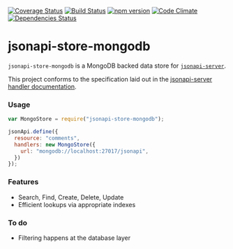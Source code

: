 [![Coverage Status](https://coveralls.io/repos/holidayextras/jsonapi-store-mongodb/badge.svg?branch=master&service=github)](https://coveralls.io/github/holidayextras/jsonapi-store-mongodb?branch=master)
[![Build Status](https://travis-ci.org/holidayextras/jsonapi-store-mongodb.svg?branch=master)](https://travis-ci.org/holidayextras/jsonapi-store-mongodb)
[![npm version](https://badge.fury.io/js/jsonapi-store-mongodb.svg)](http://badge.fury.io/js/jsonapi-store-mongodb)
[![Code Climate](https://codeclimate.com/github/holidayextras/jsonapi-store-mongodb/badges/gpa.svg)](https://codeclimate.com/github/holidayextras/jsonapi-store-mongodb)
[![Dependencies Status](https://david-dm.org/holidayextras/jsonapi-store-mongodb.svg)](https://david-dm.org/holidayextras/jsonapi-store-mongodb)


# jsonapi-store-mongodb

`jsonapi-store-mongodb` is a MongoDB backed data store for [`jsonapi-server`](https://github.com/holidayextras/jsonapi-server).

This project conforms to the specification laid out in the [jsonapi-server handler documentation](https://github.com/holidayextras/jsonapi-server/blob/master/documentation/handlers.md).

### Usage

```javascript
var MongoStore = require("jsonapi-store-mongodb");

jsonApi.define({
  resource: "comments",
  handlers: new MongoStore({
    url: "mongodb://localhost:27017/jsonapi",
  })
});
```

### Features

 * Search, Find, Create, Delete, Update
 * Efficient lookups via appropriate indexes

### To do

 * Filtering happens at the database layer

